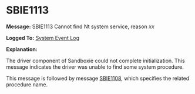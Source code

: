 # SBIE1113

**Message:** SBIE1113 Cannot find Nt system service, reason _xx_

**Logged To:** [System Event Log](SystemEventLog.md)

**Explanation:**

The driver component of Sandboxie could not complete initialization. This message indicates the driver was unable to find some system procedure.

This message is followed by message [SBIE1108](SBIE1108.md), which specifies the related procedure name.
